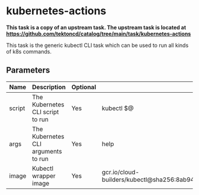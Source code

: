 # kubernetes-actions

**This task is a copy of an upstream task. The upstream task is located at
https://github.com/tektoncd/catalog/tree/main/task/kubernetes-actions**

This task is the generic kubectl CLI task which can be used to run all kinds of k8s commands.

## Parameters

| Name | Description | Optional | Default value |
|------|-------------|----------|---------------|
| script | The Kubernetes CLI script to run | Yes | kubectl $@ |
| args | The Kubernetes CLI arguments to run | Yes | help |
| image | Kubectl wrapper image | Yes | gcr.io/cloud-builders/kubectl@sha256:8ab94be8b2b4f3d117f02d868b39540fddd225447abf4014f7ba4765cb39f753 |
